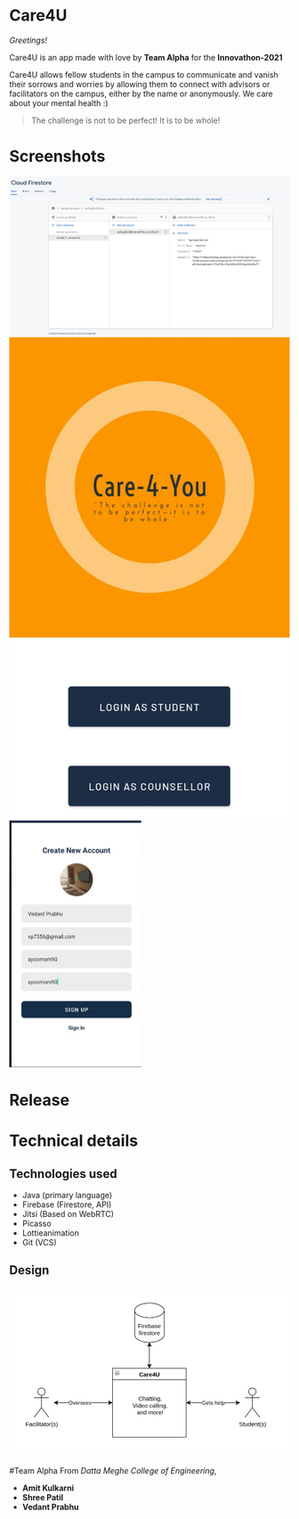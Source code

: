 # Care4U
*Greetings!*

Care4U is an app made with love by **Team Alpha** for the **Innovathon-2021**

Care4U allows fellow students in the campus to communicate and vanish their sorrows and worries by allowing them to connect with advisors or facilitators on the campus, either by the name or anonymously.  We care about your mental health :)
> The challenge is not to be perfect! It is to be whole!

# Screenshots

![alt text](https://raw.githubusercontent.com/CrystalSage/innovathon-2021/master/screenshots/cloud.png)
![alt text](https://raw.githubusercontent.com/CrystalSage/innovathon-2021/master/screenshots/home.jpeg)
![alt text](https://raw.githubusercontent.com/CrystalSage/innovathon-2021/master/screenshots/register.png)

# Release

# Technical details
## Technologies used
- Java (primary language)
- Firebase (Firestore, API)
- Jitsi (Based on WebRTC)
- Picasso
- Lottieanimation
- Git (VCS)

## Design
![alt text](https://raw.githubusercontent.com/CrystalSage/innovathon-2021/master/screenshots/care4u.png)
---


#Team Alpha
From *Datta Meghe College of Engineering*,
- **Amit Kulkarni**
- **Shree Patil**
- **Vedant Prabhu**

